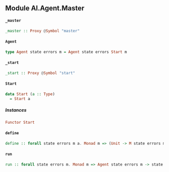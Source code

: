## Module AI.Agent.Master

#### `_master`

``` purescript
_master :: Proxy @Symbol "master"
```

#### `Agent`

``` purescript
type Agent state errors m = Agent state errors Start m
```

#### `_start`

``` purescript
_start :: Proxy @Symbol "start"
```

#### `Start`

``` purescript
data Start (a :: Type)
  = Start a
```

##### Instances
``` purescript
Functor Start
```

#### `define`

``` purescript
define :: forall state errors m a. Monad m => (Unit -> M state errors m a) -> Agent state errors Start m
```

#### `run`

``` purescript
run :: forall state errors m. Monad m => Agent state errors m -> state -> m Unit
```


